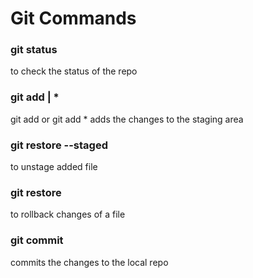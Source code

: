 # Git Commands

### git status
to check the status of the repo

### git add <file> | *
git add <file> or git add *
adds the changes to the staging area

### git restore --staged <file>
to unstage added file

### git restore <file>
to rollback changes of a file

### git commit
commits the changes to the local repo



